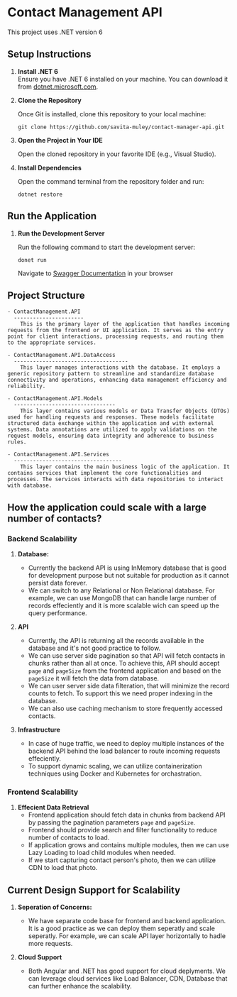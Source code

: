 # Contact Management API

This project uses .NET version 6

## Setup Instructions

1. **Install .NET 6**  
   Ensure you have .NET 6 installed on your machine. You can download it from [dotnet.microsoft.com](https://dotnet.microsoft.com/en-us/download/dotnet/thank-you/sdk-6.0.423-windows-x86-installer).

2. **Clone the Repository**
    
    Once Git is installed, clone this repository to your local machine:
    ```
    git clone https://github.com/savita-muley/contact-manager-api.git
    ```

5. **Open the Project in Your IDE**
    
    Open the cloned repository in your favorite IDE (e.g., Visual Studio).

6. **Install Dependencies**

    Open the command terminal from the repository folder and run:
    ```
    dotnet restore
    ```

## Run the Application

1. **Run the Development Server**

    Run the following command to start the development server:
    ```
    donet run 
    ```
    Navigate to [Swagger Documentation](https://localhost:7130/swagger/index.html) in your browser


## Project Structure
```
- ContactManagement.API
  ----------------------
    This is the primary layer of the application that handles incoming requests from the frontend or UI application. It serves as the entry point for client interactions, processing requests, and routing them to the appropriate services.

- ContactManagement.API.DataAccess
  ------------------------------------
    This layer manages interactions with the database. It employs a generic repository pattern to streamline and standardize database connectivity and operations, enhancing data management efficiency and reliability.

- ContactManagement.API.Models
  --------------------------------
    This layer contains various models or Data Transfer Objects (DTOs) used for handling requests and responses. These models facilitate structured data exchange within the application and with external systems. Data annotations are utilized to apply validations on the request models, ensuring data integrity and adherence to business rules.

- ContactManagement.API.Services
  ----------------------------------
    This layer contains the main business logic of the application. It contains services that implement the core functionalities and processes. The services interacts with data repositories to interact with database.
```

## How the application could scale with a large number of contacts?

### Backend Scalability

1. **Database:**
    - Currently the backend API is using InMemory database that is good for development purpose but not suitable for production as it cannot persist data forever.
    - We can switch to any Relational or Non Relational database. For example, we can use MongoDB that can handle large number of records effeciently and it is more scalable wich can speed up the query performance.

2. **API**
    - Currently, the API is returning all the records available in the database and it's not good practice to follow.
    - We can use server side pagination so that API will fetch contacts in chunks rather than all at once. To achieve this, API should accept `page` and `pageSize` from the frontend application and based on the `pageSize` it will fetch the data from database.
    - We can user server side data filteration, that will minimize the record counts to fetch. To support this we need proper indexing in the database.
    - We can also use caching mechanism to store frequently accessed contacts.

3. **Infrastructure**
    - In case of huge traffic, we need to deploy multiple instances of the backend API behind the load balancer to route incoming requests effeciently.
    - To support dynamic scaling, we can utilize containerization techniques using Docker and Kubernetes for orchastration. 

### Frontend Scalability

1.  **Effecient Data Retrieval**
    - Frontend application should fetch data in chunks from backend API by passing the pagination parameters `page` and `pageSize`.
    - Frontend should provide search and filter functionality to reduce number of contacts to load.
    - If application grows and contains multiple modules, then we can use Lazy Loading to load child modules when needed.
    - If we start capturing contact person's photo, then we can utilize CDN to load that photo.


## Current Design Support for Scalability

1.  **Seperation of Concerns:**
    - We have separate code base for frontend and backend application. It is a good practice as we can deploy them seperatly and scale seperatly.
      For example, we can scale API layer horizontally to hadle more requests.

2. **Cloud Support**
    - Both Angular and .NET has good support for cloud deplyments. We can leverage cloud services like Load Balancer, CDN, Database that can further enhance the scalability.
